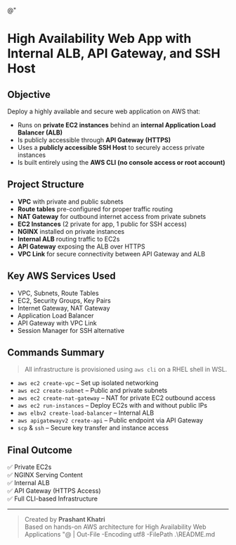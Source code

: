 @"
# High Availability Web App with Internal ALB, API Gateway, and SSH Host

## Objective

Deploy a highly available and secure web application on AWS that:

- Runs on **private EC2 instances** behind an **internal Application Load Balancer (ALB)**
- Is publicly accessible through **API Gateway (HTTPS)**
- Uses a **publicly accessible SSH Host** to securely access private instances
- Is built entirely using the **AWS CLI (no console access or root account)**

## Project Structure

- **VPC** with private and public subnets
- **Route tables** pre-configured for proper traffic routing
- **NAT Gateway** for outbound internet access from private subnets
- **EC2 Instances** (2 private for app, 1 public for SSH access)
- **NGINX** installed on private instances
- **Internal ALB** routing traffic to EC2s
- **API Gateway** exposing the ALB over HTTPS
- **VPC Link** for secure connectivity between API Gateway and ALB

## Key AWS Services Used

- VPC, Subnets, Route Tables
- EC2, Security Groups, Key Pairs
- Internet Gateway, NAT Gateway
- Application Load Balancer
- API Gateway with VPC Link
- Session Manager for SSH alternative

## Commands Summary

> All infrastructure is provisioned using `aws cli` on a RHEL shell in WSL.

- `aws ec2 create-vpc` – Set up isolated networking
- `aws ec2 create-subnet` – Public and private subnets
- `aws ec2 create-nat-gateway` – NAT for private EC2 outbound access
- `aws ec2 run-instances` – Deploy EC2s with and without public IPs
- `aws elbv2 create-load-balancer` – Internal ALB
- `aws apigatewayv2 create-api` – Public endpoint via API Gateway
- `scp` & `ssh` – Secure key transfer and instance access

## Final Outcome

✅ Private EC2s  
✅ NGINX Serving Content  
✅ Internal ALB  
✅ API Gateway (HTTPS Access)  
✅ Full CLI-based Infrastructure  

---

> Created by **Prashant Khatri**  
> Based on hands-on AWS architecture for High Availability Web Applications
"@ | Out-File -Encoding utf8 -FilePath .\README.md
